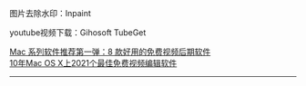 


图片去除水印：Inpaint

youtube视频下载：Gihosoft TubeGet




[Mac 系列软件推荐第一弹：8 款好用的免费视频后期软件](https://zhuanlan.zhihu.com/p/28624383)  
[10年Mac OS X上2021个最佳免费视频编辑软件](https://zh-cn.aiseesoft.com/resource/free-video-editing-software-mac.html)





---------------------------------------------------------------------------------------------------------------------





